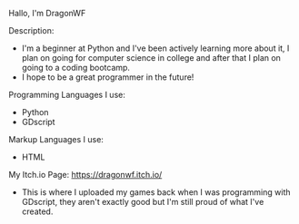 Hallo, I'm DragonWF

Description:
- I'm a beginner at Python and I've been actively learning more about it, 
  I plan on going for computer science in college and after that I plan
  on going to a coding bootcamp. 
- I hope to be a great programmer in the future!

Programming Languages I use:
- Python
- GDscript

Markup Languages I use:
- HTML

My Itch.io Page:
https://dragonwf.itch.io/
- This is where I uploaded my games back when I was programming with
  GDscript, they aren't exactly good but I'm still proud of what I've
  created.
